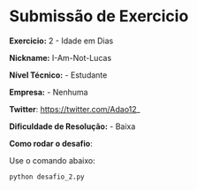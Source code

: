 # Submissão de Exercicio

**Exercicio:** 2 - Idade em Dias

**Nickname:** I-Am-Not-Lucas

**Nível Técnico:** - Estudante

**Empresa:** - Nenhuma

**Twitter**: https://twitter.com/Adao12_

**Dificuldade de Resolução:** - Baixa 

**Como rodar o desafio**: 

Use o comando abaixo: 
```bash
python desafio_2.py
```
